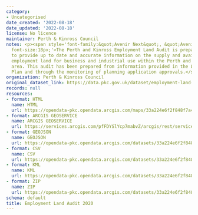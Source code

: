 ```yaml
---
category:
- Uncategorised
date_created: '2022-08-18'
date_updated: '2022-08-18'
license: No licence
maintainer: Perth & Kinross Council
notes: <p><span style='font-family:&quot;Avenir Next&quot;, &quot;Avenir Next&quot;;
  font-size:18px;'>The Perth and Kinross Employment Land Audit is prepared annually
  to provide up to date and accurate information on the supply and availability of
  employment land for business and industrial use within the Perth and Kinross Council
  area. This audit has been prepared from information provided in the Local Development
  Plan and through the monitoring of planning application approvals.</span></p>
organization: Perth & Kinross Council
original_dataset_link: https://data.pkc.gov.uk/dataset/employment-land-audit-2020
records: null
resources:
- format: HTML
  name: HTML
  url: https://opendata-pkc.opendata.arcgis.com/maps/33a224e6f2f848f7a46d58f2c05f3dfa_0
- format: ARCGIS GEOSERVICE
  name: ARCGIS GEOSERVICE
  url: https://services.arcgis.com/pfFDYSlYcp7mabvZ/arcgis/rest/services/EmploymentLandAudit/FeatureServer/0
- format: GEOJSON
  name: GEOJSON
  url: https://opendata-pkc.opendata.arcgis.com/datasets/33a224e6f2f848f7a46d58f2c05f3dfa_0.geojson?outSR=%7B%22latestWkid%22%3A3857%2C%22wkid%22%3A102100%7D
- format: CSV
  name: CSV
  url: https://opendata-pkc.opendata.arcgis.com/datasets/33a224e6f2f848f7a46d58f2c05f3dfa_0.csv?outSR=%7B%22latestWkid%22%3A3857%2C%22wkid%22%3A102100%7D
- format: KML
  name: KML
  url: https://opendata-pkc.opendata.arcgis.com/datasets/33a224e6f2f848f7a46d58f2c05f3dfa_0.kml?outSR=%7B%22latestWkid%22%3A3857%2C%22wkid%22%3A102100%7D
- format: ZIP
  name: ZIP
  url: https://opendata-pkc.opendata.arcgis.com/datasets/33a224e6f2f848f7a46d58f2c05f3dfa_0.zip?outSR=%7B%22latestWkid%22%3A3857%2C%22wkid%22%3A102100%7D
schema: default
title: Employment Land Audit 2020
---
```

